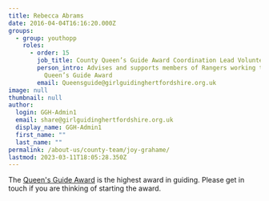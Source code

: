 ```yaml
---
title: Rebecca Abrams
date: 2016-04-04T16:16:20.000Z
groups:
  - group: youthopp
    roles:
      - order: 15
        job_title: County Queen’s Guide Award Coordination Lead Volunteer
        person_intro: Advises and supports members of Rangers working towards the
          Queen’s Guide Award
        email: Queensguide@girlguidinghertfordshire.org.uk
image: null
thumbnail: null
author:
  login: GGH-Admin1
  email: share@girlguidinghertfordshire.org.uk
  display_name: GGH-Admin1
  first_name: ""
  last_name: ""
permalink: /about-us/county-team/joy-grahame/
lastmod: 2023-03-11T18:05:28.350Z
---
```

The <a href="https://www.girlguiding.org.uk/what-we-do/our-programme-and-activities/the-senior-section-programme/queens-guide-award/"
    target="_blank" rel="noopener">Queen's Guide Award</a> is the highest award in
    guiding. Please get in touch if you are thinking of starting the award.
